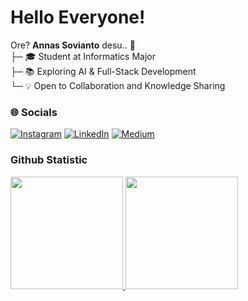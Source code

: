 # Hello Everyone!
Ore? **Annas Sovianto** desu.. 🌟<br>
├─ 🎓 Student at Informatics Major<br>
├─ 📚 Exploring AI & Full-Stack Development<br>
└─ 💡 Open to Collaboration and Knowledge Sharing

### 🌐 Socials
[![Instagram](https://img.shields.io/badge/Instagram-%23CB2C90.svg?logo=Instagram&logoColor=white)](https://www.instagram.com/annas.svnt_) [![LinkedIn](https://img.shields.io/badge/LinkedIn-%230077B5.svg?logo=linkedin&logoColor=white)](https://linkedin.com/in/annassovianto) [![Medium](https://img.shields.io/badge/Medium-232324?logo=medium&logoColor=white)](https://medium.com/@annassovianto) 
 
### Github Statistic
<p align="left">
<a href="https://github.com/anndeviant">
  <img height="180em" src="https://github-readme-stats-eight-theta.vercel.app/api?username=anndeviant&show_icons=true&theme=algolia&include_all_commits=true&count_private=true"/>
  <img height="180em" src="https://github-readme-stats-eight-theta.vercel.app/api/top-langs/?username=anndeviant&layout=compact&layout=compact&theme=algolia"/>
</a>
</p>
